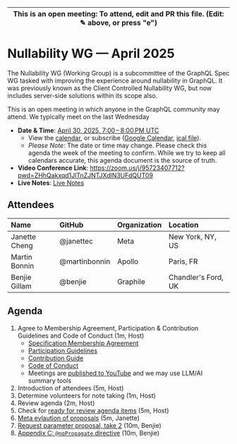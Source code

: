 | This is an open meeting: To attend, edit and PR this file. (Edit: ✎ above, or press "e") |
| ---------------------------------------------------------------------------------------- |

# Nullability WG — April 2025

The Nullability WG (Working Group) is a subcommittee of the GraphQL Spec WG
tasked with improving the experience around nullability in GraphQL. It was
previously known as the Client Controlled Nullability WG, but now includes
server-side solutions within its scope also.

This is an open meeting in which anyone in the GraphQL community may attend.
We typically meet on the last Wednesday


- **Date & Time**: [April 30, 2025, 7:00 – 8:00 PM UTC](https://www.timeanddate.com/worldclock/converter.html?iso=20250430T190000&p1=224&p2=179&p3=136&p4=268&p5=367&p6=438&p7=248&p8=240)
  - View the [calendar][], or subscribe ([Google Calendar][], [ical file][]).
  - _Please Note:_ The date or time may change. Please check this agenda the
    week of the meeting to confirm. While we try to keep all calendars accurate,
    this agenda document is the source of truth.
- **Video Conference Link**: https://zoom.us/j/95723407712?pwd=ZHhQakxqd1JlTnZJNTJXdlN3UFdQUT09
- **Live Notes**: [Live Notes][]

[calendar]: https://calendar.google.com/calendar/embed?src=linuxfoundation.org_ik79t9uuj2p32i3r203dgv5mo8%40group.calendar.google.com
[google calendar]: https://calendar.google.com/calendar?cid=bGludXhmb3VuZGF0aW9uLm9yZ19pazc5dDl1dWoycDMyaTNyMjAzZGd2NW1vOEBncm91cC5jYWxlbmRhci5nb29nbGUuY29t
[ical file]: https://calendar.google.com/calendar/ical/linuxfoundation.org_ik79t9uuj2p32i3r203dgv5mo8%40group.calendar.google.com/public/basic.ics
[live notes]: https://docs.google.com/document/d/1IwWB_JBgqFnKVNnXph1k0j3ZTrMzYR9n8fEaxR11Fj4/edit

## Attendees

<!-- prettier-ignore -->
| Name                 | GitHub        | Organization       | Location              |
| :------------------- | :------------ | :----------------- | :-------------------- |
| Janette Cheng| @janettec | Meta | New York, NY, US |
| Martin Bonnin| @martinbonnin | Apollo | Paris, FR |
| Benjie Gillam        | @benjie       | Graphile           | Chandler's Ford, UK   |


## Agenda

1. Agree to Membership Agreement, Participation & Contribution Guidelines and Code of Conduct (1m, Host)
   - [Specification Membership Agreement](https://github.com/graphql/foundation)
   - [Participation Guidelines](https://github.com/graphql/graphql-wg#participation-guidelines)
   - [Contribution Guide](https://github.com/graphql/graphql-spec/blob/main/CONTRIBUTING.md)
   - [Code of Conduct](https://github.com/graphql/foundation/blob/master/CODE-OF-CONDUCT.md)
   - Meetings are [published to YouTube](https://www.youtube.com/@GraphQLFoundation/videos) and we may use LLM/AI summary tools
1. Introduction of attendees (5m, Host)
1. Determine volunteers for note taking (1m, Host)
1. Review agenda (2m, Host)
1. Check for [ready for review agenda items](https://github.com/graphql/nullability-wg/issues?q=is%3Aissue+is%3Aopen+label%3A%22Ready+for+review+%F0%9F%99%8C%22+sort%3Aupdated-desc) (5m, Host)
1. [Meta evlaution of proposals](https://github.com/graphql/nullability-wg/discussions/98) (5m, Janette)
1. [Request parameter proposal, take 2](https://github.com/graphql/graphql-spec/pull/1163) (10m, Benjie)
1. [Appendix C: `@noPropagate` directive](https://github.com/graphql/graphql-spec/pull/1165) (10m, Benjie)
